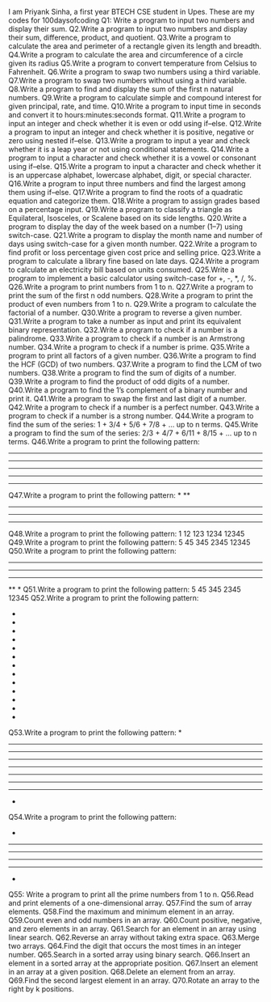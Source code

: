 I am Priyank Sinha, a first year BTECH CSE student in Upes.
These are my codes for 100daysofcoding
Q1: Write a program to input two numbers and display their sum.
Q2.Write a program to input two numbers and display their sum, difference, product, and quotient.
Q3.Write a program to calculate the area and perimeter of a rectangle given its length and breadth.
Q4.Write a program to calculate the area and circumference of a circle given its radius
Q5.Write a program to convert temperature from Celsius to Fahrenheit.
Q6.Write a program to swap two numbers using a third variable.
Q7.Write a program to swap two numbers without using a third variable.
Q8.Write a program to find and display the sum of the first n natural numbers.
Q9.Write a program to calculate simple and compound interest for given principal, rate, and time.
Q10.Write a program to input time in seconds and convert it to hours:minutes:seconds format.
Q11.Write a program to input an integer and check whether it is even or odd using if–else.
Q12.Write a program to input an integer and check whether it is positive, negative or zero using nested if–else.
Q13.Write a program to input a year and check whether it is a leap year or not using conditional statements.
Q14.Write a program to input a character and check whether it is a vowel or consonant using if–else.
Q15.Write a program to input a character and check whether it is an uppercase alphabet, lowercase alphabet, digit, or special character.
Q16.Write a program to input three numbers and find the largest among them using if–else.
Q17.Write a program to find the roots of a quadratic equation and categorize them.
Q18.Write a program to assign grades based on a percentage input.
Q19.Write a program to classify a triangle as Equilateral, Isosceles, or Scalene based on its side lengths.
Q20.Write a program to display the day of the week based on a number (1–7) using switch-case.
Q21.Write a program to display the month name and number of days using switch-case for a given month number.
Q22.Write a program to find profit or loss percentage given cost price and selling price.
Q23.Write a program to calculate a library fine based on late days.
Q24.Write a program to calculate an electricity bill based on units consumed.
Q25.Write a program to implement a basic calculator using switch-case for +, -, *, /, %.
Q26.Write a program to print numbers from 1 to n.
Q27.Write a program to print the sum of the first n odd numbers.
Q28.Write a program to print the product of even numbers from 1 to n.
Q29.Write a program to calculate the factorial of a number.
Q30.Write a program to reverse a given number.
Q31.Write a program to take a number as input and print its equivalent binary representation.
Q32.Write a program to check if a number is a palindrome.
Q33.Write a program to check if a number is an Armstrong number.
Q34.Write a program to check if a number is prime.
Q35.Write a program to print all factors of a given number.
Q36.Write a program to find the HCF (GCD) of two numbers.
Q37.Write a program to find the LCM of two numbers.
Q38.Write a program to find the sum of digits of a number.
Q39.Write a program to find the product of odd digits of a number.
Q40.Write a program to find the 1’s complement of a binary number and print it.
Q41.Write a program to swap the first and last digit of a number.
Q42.Write a program to check if a number is a perfect number.
Q43.Write a program to check if a number is a strong number.
Q44.Write a program to find the sum of the series: 1 + 3/4 + 5/6 + 7/8 + … up to n terms.
Q45.Write a program to find the sum of the series: 2/3 + 4/7 + 6/11 + 8/15 + ... up to n terms.
Q46.Write a program to print the following pattern:
*****
*****
*****
*****
*****
Q47.Write a program to print the following pattern:
*
**
***
****
*****
Q48.Write a program to print the following pattern:
1
12
123
1234
12345
Q49.Write a program to print the following pattern:
5
45
345
2345
12345
Q50.Write a program to print the following pattern:
*****
****
***
**
*
Q51.Write a program to print the following pattern:
5
45
345
2345
12345
Q52.Write a program to print the following pattern:

*

*
*
*

*
*
*
*
*

*
*
*

*
Q53.Write a program to print the following pattern:
*
***
*****
*******
*********
*******
*****
***
*
Q54.Write a program to print the following pattern:

*

***

*****
*******
***

*

Q55: Write a program to print all the prime numbers from 1 to n.
Q56.Read and print elements of a one-dimensional array.
Q57.Find the sum of array elements.
Q58.Find the maximum and minimum element in an array.
Q59.Count even and odd numbers in an array.
Q60.Count positive, negative, and zero elements in an array.
Q61.Search for an element in an array using linear search.
Q62.Reverse an array without taking extra space.
Q63.Merge two arrays.
Q64.Find the digit that occurs the most times in an integer number.
Q65.Search in a sorted array using binary search.
Q66.Insert an element in a sorted array at the appropriate position.
Q67.Insert an element in an array at a given position.
Q68.Delete an element from an array.
Q69.Find the second largest element in an array.
Q70.Rotate an array to the right by k positions.


